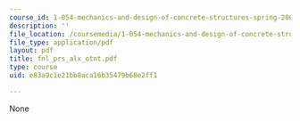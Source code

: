 ```yaml
---
course_id: 1-054-mechanics-and-design-of-concrete-structures-spring-2004
description: ''
file_location: /coursemedia/1-054-mechanics-and-design-of-concrete-structures-spring-2004/e83a9c1e21bb8aca16b35479b68e2ff1_fnl_prs_alx_otnt.pdf
file_type: application/pdf
layout: pdf
title: fnl_prs_alx_otnt.pdf
type: course
uid: e83a9c1e21bb8aca16b35479b68e2ff1

---
```

None